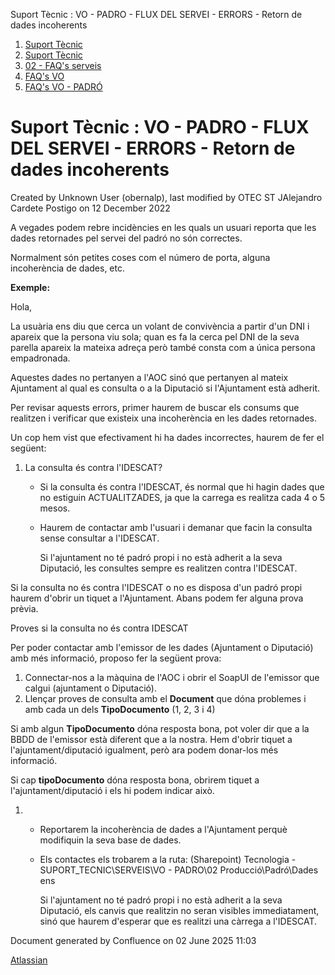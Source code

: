 Suport Tècnic : VO - PADRO - FLUX DEL SERVEI - ERRORS - Retorn de dades incoherents  

1.  [Suport Tècnic](index.html)
2.  [Suport Tècnic](13893782.html)
3.  [02 - FAQ's serveis](26313393.html)
4.  [FAQ's VO](28705575.html)
5.  [FAQ's VO - PADRÓ](28705583.html)

Suport Tècnic : VO - PADRO - FLUX DEL SERVEI - ERRORS - Retorn de dades incoherents
===================================================================================

Created by Unknown User (obernalp), last modified by OTEC ST JAlejandro Cardete Postigo on 12 December 2022

A vegades podem rebre incidències en les quals un usuari reporta que les dades retornades pel servei del padró no són correctes.

Normalment són petites coses com el número de porta, alguna incoherència de dades, etc.

**Exemple:**

Hola,
 
La usuària ens diu que cerca un volant de convivència a partir d'un DNI i apareix que la persona viu sola; 
quan es fa la cerca pel DNI de la seva parella apareix la mateixa adreça però també consta com a única persona empadronada.

  

Aquestes dades no pertanyen a l'AOC sinó que pertanyen al mateix Ajuntament al qual es consulta o a la Diputació si l'Ajuntament està adherit.

Per revisar aquests errors, primer haurem de buscar els consums que realitzen i verificar que existeix una incoherència en les dades retornades.

Un cop hem vist que efectivament hi ha dades incorrectes, haurem de fer el següent:

1.  La consulta és contra l'IDESCAT?
    *   Si la consulta és contra l'IDESCAT, és normal que hi hagin dades que no estiguin ACTUALITZADES, ja que la carrega es realitza cada 4 o 5 mesos.
    *   Haurem de contactar amb l'usuari i demanar que facin la consulta sense consultar a l'IDESCAT.
        
        Si l'ajuntament no té padró propi i no està adherit a la seva Diputació, les consultes sempre es realitzen contra l'IDESCAT.
        

Si la consulta no és contra l'IDESCAT o no es disposa d'un padró propi haurem d'obrir un tiquet a l'Ajuntament. Abans podem fer alguna prova prèvia.  
  

Proves si la consulta no és contra IDESCAT

Per poder contactar amb l'emissor de les dades (Ajuntament o Diputació) amb més informació, proposo fer la següent prova:

1.  Connectar-nos a la màquina de l'AOC i obrir el SoapUI de l'emissor que calgui (ajuntament o Diputació).
2.  Llençar proves de consulta amb el **Document** que dóna problemes i amb cada un dels **TipoDocumento** (1, 2, 3 i 4)

Si amb algun **TipoDocumento** dóna resposta bona, pot voler dir que a la BBDD de l'emissor està diferent que a la nostra. Hem d'obrir tiquet a l'ajuntament/diputació igualment, però ara podem donar-los més informació.

Si cap **tipoDocumento** dóna resposta bona, obrirem tiquet a l'ajuntament/diputació i els hi podem indicar això.

1.  *   Reportarem la incoherència de dades a l'Ajuntament perquè modifiquin la seva base de dades.
    *   Els contactes els trobarem a la ruta: (Sharepoint) Tecnologia - SUPORT\_TECNIC\\SERVEIS\\VO - PADRO\\02 Producció\\Padró\\Dades ens
        
        Si l'ajuntament no té padró propi i no està adherit a la seva Diputació, els canvis que realitzin no seran visibles immediatament, sinó que haurem d'esperar que es realitzi una càrrega a l'IDESCAT.
        

  

Document generated by Confluence on 02 June 2025 11:03

[Atlassian](http://www.atlassian.com/)
